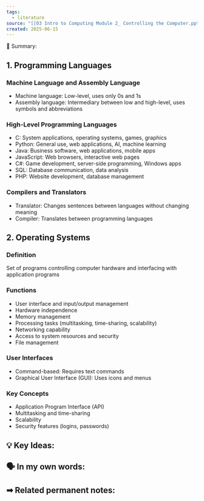```yaml
---
tags:
  - literature
source: "[[03 Intro to Computing Module 2_ Controlling the Computer.pptx.pdf]]"
created: 2025-06-15
---
```


📖 Summary:
## 1. Programming Languages

### Machine Language and Assembly Language

- Machine language: Low-level, uses only 0s and 1s
- Assembly language: Intermediary between low and high-level, uses symbols and abbreviations

### High-Level Programming Languages

- C: System applications, operating systems, games, graphics
- Python: General use, web applications, AI, machine learning
- Java: Business software, web applications, mobile apps
- JavaScript: Web browsers, interactive web pages
- C#: Game development, server-side programming, Windows apps
- SQL: Database communication, data analysis
- PHP: Website development, database management

### Compilers and Translators

- Translator: Changes sentences between languages without changing meaning
- Compiler: Translates between programming languages

## 2. Operating Systems

### Definition

Set of programs controlling computer hardware and interfacing with application programs

### Functions

- User interface and input/output management
- Hardware independence
- Memory management
- Processing tasks (multitasking, time-sharing, scalability)
- Networking capability
- Access to system resources and security
- File management

### User Interfaces

- Command-based: Requires text commands
- Graphical User Interface (GUI): Uses icons and menus

### Key Concepts

- Application Program Interface (API)
- Multitasking and time-sharing
- Scalability
- Security features (logins, passwords)

💡 Key Ideas:
- 

🗣 In my own words:
- 

➡ Related permanent notes:
- 
